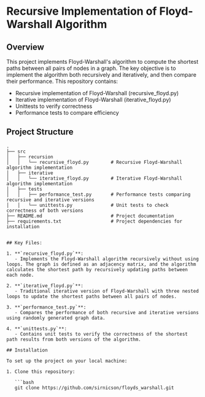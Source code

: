 # Recursive Implementation of Floyd-Warshall Algorithm

## Overview

This project implements Floyd-Warshall's algorithm to compute the shortest paths between all pairs of nodes in a graph. The key objective is to implement the algorithm both recursively and iteratively, and then compare their performance. This repository contains:

- Recursive implementation of Floyd-Warshall (recursive_floyd.py)
- Iterative implementation of Floyd-Warshall (iterative_floyd.py)
- Unittests to verify correctness
- Performance tests to compare efficiency

## Project Structure                            

```plaintext
.
├── src
│   ├── recursion
│   │   └── recursive_floyd.py        # Recursive Floyd-Warshall algorithm implementation
│   ├── iterative
│   │   └── iterative_floyd.py        # Iterative Floyd-Warshall algorithm implementation
│   ├── tests
│   │   ├── performance_test.py       # Performance tests comparing recursive and iterative versions
│   │   └── unittests.py              # Unit tests to check correctness of both versions
├── README.md                         # Project documentation
├── requirements.txt                  # Project dependencies for installation


## Key Files:

1. **`recursive_floyd.py`**:
   - Implements the Floyd-Warshall algorithm recursively without using loops. The graph is defined as an adjacency matrix, and the algorithm calculates the shortest path by recursively updating paths between each node.

2. **`iterative_floyd.py`**:
   - Traditional iterative version of Floyd-Warshall with three nested loops to update the shortest paths between all pairs of nodes.

3. **`performance_test.py`**:
   - Compares the performance of both recursive and iterative versions using randomly generated graph data.

4. **`unittests.py`**:
   - Contains unit tests to verify the correctness of the shortest path results from both versions of the algorithm.

## Installation

To set up the project on your local machine:

1. Clone this repository:

   ```bash
   git clone https://github.com/sirnicson/floyds_warshall.git

